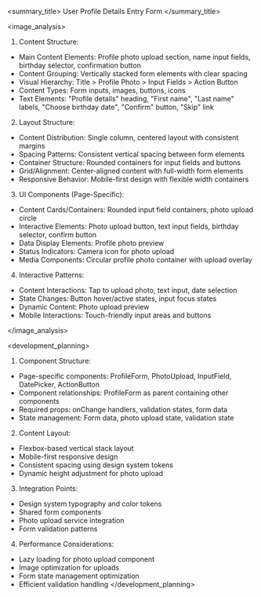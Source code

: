 <summary_title>
User Profile Details Entry Form
</summary_title>

<image_analysis>
1. Content Structure:
- Main Content Elements: Profile photo upload section, name input fields, birthday selector, confirmation button
- Content Grouping: Vertically stacked form elements with clear spacing
- Visual Hierarchy: Title > Profile Photo > Input Fields > Action Button
- Content Types: Form inputs, images, buttons, icons
- Text Elements: "Profile details" heading, "First name", "Last name" labels, "Choose birthday date", "Confirm" button, "Skip" link

2. Layout Structure:
- Content Distribution: Single column, centered layout with consistent margins
- Spacing Patterns: Consistent vertical spacing between form elements
- Container Structure: Rounded containers for input fields and buttons
- Grid/Alignment: Center-aligned content with full-width form elements
- Responsive Behavior: Mobile-first design with flexible width containers

3. UI Components (Page-Specific):
- Content Cards/Containers: Rounded input field containers, photo upload circle
- Interactive Elements: Photo upload button, text input fields, birthday selector, confirm button
- Data Display Elements: Profile photo preview
- Status Indicators: Camera icon for photo upload
- Media Components: Circular profile photo container with upload overlay

4. Interactive Patterns:
- Content Interactions: Tap to upload photo, text input, date selection
- State Changes: Button hover/active states, input focus states
- Dynamic Content: Photo upload preview
- Mobile Interactions: Touch-friendly input areas and buttons

</image_analysis>

<development_planning>
1. Component Structure:
- Page-specific components: ProfileForm, PhotoUpload, InputField, DatePicker, ActionButton
- Component relationships: ProfileForm as parent containing other components
- Required props: onChange handlers, validation states, form data
- State management: Form data, photo upload state, validation state

2. Content Layout:
- Flexbox-based vertical stack layout
- Mobile-first responsive design
- Consistent spacing using design system tokens
- Dynamic height adjustment for photo upload

3. Integration Points:
- Design system typography and color tokens
- Shared form components
- Photo upload service integration
- Form validation patterns

4. Performance Considerations:
- Lazy loading for photo upload component
- Image optimization for uploads
- Form state management optimization
- Efficient validation handling
</development_planning>